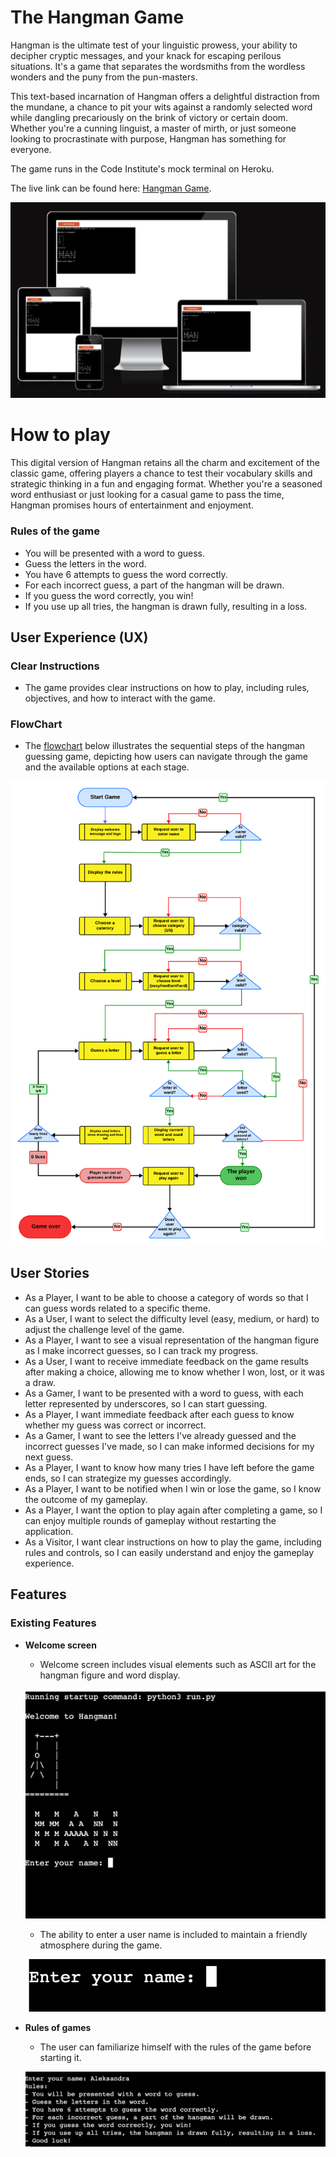 # The Hangman Game

Hangman is the ultimate test of your linguistic prowess, your ability to decipher cryptic messages, and your knack for escaping perilous situations. It's a game that separates the wordsmiths from the wordless wonders and the puny from the pun-masters.

This text-based incarnation of Hangman offers a delightful distraction from the mundane, a chance to pit your wits against a randomly selected word while dangling precariously on the brink of victory or certain doom. Whether you're a cunning linguist, a master of mirth, or just someone looking to procrastinate with purpose, Hangman has something for everyone.

The game runs in the Code Institute's mock terminal on Heroku.

The live link can be found here: [Hangman Game](https://hangman-game-makarets-4c786ce4abe6.herokuapp.com/).

![Hangman - Am I Responsive](media/first.png)


# How to play

This digital version of Hangman retains all the charm and excitement of the classic game, offering players a chance to test their vocabulary skills and strategic thinking in a fun and engaging format. Whether you're a seasoned word enthusiast or just looking for a casual game to pass the time, Hangman promises hours of entertainment and enjoyment.

### Rules of the game

-  You will be presented with a word to guess.
-  Guess the letters in the word.
-  You have 6 attempts to guess the word    correctly.  
-  For each incorrect guess, a part of the hangman will be drawn.
- If you guess the word correctly, you win!
- If you use up all tries, the hangman is drawn fully, resulting in a loss.

## User Experience (UX)

### Clear Instructions

- The game provides clear instructions on how to play, including rules, objectives, and how to interact with the game.

### FlowChart

-  The [flowchart](media/flowchart.png) below illustrates the sequential steps of the hangman guessing game, depicting how users can navigate through the game and the available options at each stage.

![The Hangman ](media/flowchart.png)

## User Stories

  - As a Player, I want to be able to choose a category of words so that I can guess words related to a specific theme.
  - As a User, I want to select the difficulty level (easy, medium, or hard) to adjust the challenge level of the game.
  - As a Player, I want to see a visual representation of the hangman figure as I make incorrect guesses, so I can track my progress.
  - As a User, I want to receive immediate feedback on the game results after making a choice, allowing me to know whether I won, lost, or it was a draw.
  - As a Gamer, I want to be presented with a word to guess, with each letter represented by underscores, so I can start guessing.
  - As a Player, I want immediate feedback after each guess to know whether my guess was correct or incorrect.
  - As a Gamer, I want to see the letters I've already guessed and the incorrect guesses I've made, so I can make informed decisions for my next guess.
  - As a Player, I want to know how many tries I have left before the game ends, so I can strategize my guesses accordingly.
  - As a Player, I want to be notified when I win or lose the game, so I know the outcome of my gameplay.
  - As a Player, I want the option to play again after completing a game, so I can enjoy multiple rounds of gameplay without restarting the application.
  - As a Visitor, I want clear instructions on how to play the game, including rules and controls, so I can easily understand and enjoy the gameplay experience.

## Features

### Existing Features

- __Welcome screen__

  - Welcome screen includes visual elements such as ASCII art for the hangman figure and word display. 
  
  ![User-Friendly Interface](media/welcome.png)

  - The ability to enter a user name is included to maintain a friendly atmosphere during the game.
  
  ![User-Friendly Interface](media/entergame.png)

- __Rules of games__

  - The user can familiarize himself with the rules of the game before starting it.
  
  ![Rules of games](media/rules.png)